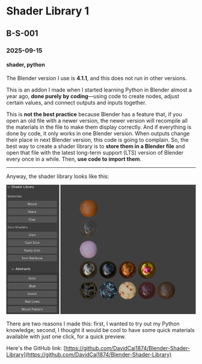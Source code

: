 # Shader Library 1
## B-S-001
### 2025-09-15
#### shader, python

The Blender version I use is **4.1.1**, and this does not run in other versions.

This is an addon I made when I started learning Python in Blender almost a year ago, **done purely by coding**—using code to create nodes, adjust certain values, and connect outputs and inputs together.

This is **not the best practice** because Blender has a feature that, if you open an old file with a newer version, the newer version will recompile all the materials in the file to make them display correctly. And if everything is done by code, it only works in one Blender version. When outputs change their place in next Blender version, this code is going to complain. So, the best way to create a shader library is to **store them in a Blender file** and open that file with the latest long-term support (LTS) version of Blender every once in a while. Then, **use code to import them**.

***

Anyway, the shader library looks like this:

![](https://raw.githubusercontent.com/DavidCai1874/my-tech-art-station-assets-storage-01/main/20250915202749.png)

There are two reasons I made this: first, I wanted to try out my Python knowledge; second, I thought it would be cool to have some quick materials available with just one click, for a quick preview.

Here's the GitHub link: [https://github.com/DavidCai1874/Blender-Shader-Library](https://github.com/DavidCai1874/Blender-Shader-Library)